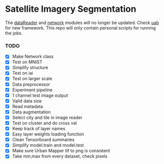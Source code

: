 # Satellite Imagery Segmentation
The [dataReader](./dataReader) and [network](./network) modules will no longer be updated.
Check [uab](https://github.com/dukeamll/uab) for new framework. This repo will only contain personal scripts for running the jobs.

### TODO
- [x] Make Network class
- [x] Test on MNIST
- [x] Simplify structure
- [x] Test on iai
- [X] Test on larger scale
- [X] Data preprocessor
- [X] Experiment pipeline
- [X] 1 channel test image output
- [X] Valid data size
- [X] Read metadata
- [X] Data augmentation
- [X] Select city and tile in image reader
- [X] Test on cluster and do cross val
- [X] Keep track of layer names
- [X] Easy layer weights loading function
- [X] Clean Tensorboard summaries 
- [X] Simplify model.train and model.test
- [X] Make sure Urban Mapper tif to png is consistent
- [X] Take min,max from every dataset, check pixels